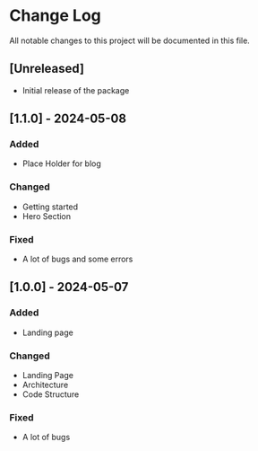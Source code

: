 # Change Log

All notable changes to this project will be documented in this file.

## [Unreleased]

- Initial release of the package

## [1.1.0] - 2024-05-08

### Added

- Place Holder for blog

### Changed

- Getting started
- Hero Section

### Fixed

- A lot of bugs and some errors

## [1.0.0] - 2024-05-07

### Added

- Landing page

### Changed

- Landing Page
- Architecture
- Code Structure

### Fixed

- A lot of bugs
